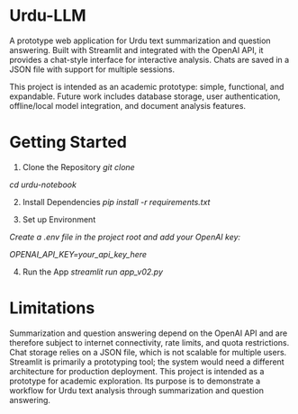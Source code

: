 # Urdu-LLM
A prototype web application for Urdu text summarization and question answering. Built with Streamlit and integrated with the OpenAI API, it provides a chat-style interface for interactive analysis. Chats are saved in a JSON file with support for multiple sessions.

This project is intended as an academic prototype: simple, functional, and expandable. Future work includes database storage, user authentication, offline/local model integration, and document analysis features.

# Getting Started
1. Clone the Repository
*git clone <repo-link>*

*cd urdu-notebook*

2. Install Dependencies
*pip install -r requirements.txt*

3. Set up Environment

*Create a .env file in the project root and add your OpenAI key:*

*OPENAI_API_KEY=your_api_key_here*

4. Run the App
*streamlit run app_v02.py*

# Limitations
Summarization and question answering depend on the OpenAI API and are therefore subject to internet connectivity, rate limits, and quota restrictions.
Chat storage relies on a JSON file, which is not scalable for multiple users.
Streamlit is primarily a prototyping tool; the system would need a different architecture for production deployment.
This project is intended as a prototype for academic exploration. Its purpose is to demonstrate a workflow for Urdu text analysis through summarization and question answering.
